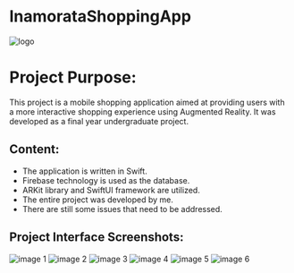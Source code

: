# InamorataShoppingApp
![logo](logo.jpg)

# Project Purpose:

This project is a mobile shopping application aimed at providing users with a more interactive shopping experience using Augmented Reality. It was developed as a final year undergraduate project.

## Content:
- The application is written in Swift.
- Firebase technology is used as the database.
- ARKit library and SwiftUI framework are utilized.
- The entire project was developed by me.
- There are still some issues that need to be addressed.

## Project Interface Screenshots:
![image 1](images/image1.png)
![image 2](images/image2.png)
![image 3](images/image3.png)
![image 4](images/image4.png)
![image 5](images/image5.png)
![image 6](images/image6.png)

